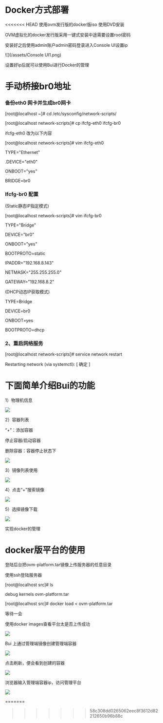 # Docker方式部署

<<<<<<< HEAD
使用ovm发行版的docker版iso 使用DVD安装

OVM虚拟化的docker发行版采用一键式安装中途需要设置root密码

安装好之后使用admin账户admin密码登录进入Console UI设置ip

![](/assets/Console UI1.png)

设置好ip后就可以使用Bui进行Docker的管理

# 手动桥接br0地址

### 备份eth0 网卡并生成br0网卡

 \[root@localhost ~\]\# cd \/etc\/sysconfig\/network-scripts\/

 \[root@localhost network-scripts\]\# cp ifcfg-eth0 ifcfg-br0

ifcfg-eth0 改为以下内容

\[root@localhost network-scripts\]\# vim ifcfg-eth0



TYPE="Ethernet"

.DEVICE="eth0"

 ONBOOT="yes"

BRIDGE=br0

### Ifcfg-br0 配置

\(Static静态IP指定模式\)

\[root@localhost network-scripts\]\# vim ifcfg-br0

TYPE="Bridge"

 DEVICE="br0"

ONBOOT="yes"

BOOTPROTO=static

IPADDR="192.168.8.143"

 NETMASK="255.255.255.0"

 GATEWAY="192.168.8.2"

\(DHCP动态IP获取模式\)

TYPE=Bridge

DEVICE=br0

ONBOOT=yes

 BOOTPROTO=dhcp

### 2、重启网络服务

\[root@localhost network-scripts\]\# service network restart

 Restarting network \(via systemctl\): \[ 确定 \]



# 下面简单介绍Bui的功能

1）物理机信息

![](/assets/Bui01.png)

2）容器列表

“+”：添加容器

停止容器\/启动容器

删除容器：容器停止状态下

![](/assets/Bui02.png)

3）镜像列表使用

 ![](/assets/Bui03.png)



4）点击“+”搜索镜像

![](/assets/Bui04.png)



5）选择镜像下载

![](/assets/Bui05.png)

实现docker的管理

# docker版平台的使用



登陆后台把ovm-platform.tar镜像上传服务器的任意目录

使用ssh登陆服务器

\[root@localhost src\]\# ls

debug kernels ovm-platform.tar

\[root@localhost src\]\# docker load &lt; ovm-platform.tar

等待一会

使用docker images查看平台太是否上传成功

![](/assets/Bui06.png)

Bui 上通过管理端镜像创建管理端容器

![](/assets/Bui07.png)



点击刷新，便会看到创建的容器 

![](/assets/Bui08.png)

浏览器输入管理端容器ip，访问管理平台 

![](/assets/Bui09.png)











=======
>>>>>>> 58c308dd0265062eec8f3612d82212650b96b88c
